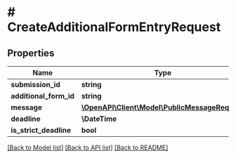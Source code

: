 # # CreateAdditionalFormEntryRequest

## Properties

Name | Type | Description | Notes
------------ | ------------- | ------------- | -------------
**submission_id** | **string** |  |
**additional_form_id** | **string** |  |
**message** | [**\OpenAPI\Client\Model\PublicMessageRequest**](PublicMessageRequest.md) |  | [optional]
**deadline** | **\DateTime** |  | [optional]
**is_strict_deadline** | **bool** |  | [optional]

[[Back to Model list]](../../README.md#models) [[Back to API list]](../../README.md#endpoints) [[Back to README]](../../README.md)
